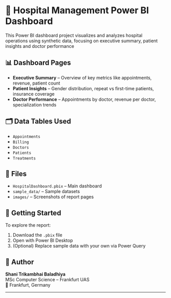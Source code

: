 # 🏥 Hospital Management Power BI Dashboard

This Power BI dashboard project visualizes and analyzes hospital operations using synthetic data, focusing on executive summary, patient insights and doctor performance

## 📊 Dashboard Pages
- **Executive Summary** – Overview of key metrics like appointments, revenue, patient count
- **Patient Insights** – Gender distribution, repeat vs first-time patients, insurance coverage
- **Doctor Performance** – Appointments by doctor, revenue per doctor, specialization trends

## 🗂️ Data Tables Used
- `Appointments`
- `Billing`
- `Doctors`
- `Patients`
- `Treatments`

## 📎 Files
- `HospitalDashboard.pbix` – Main dashboard
- `sample_data/` – Sample datasets
- `images/` – Screenshots of report pages

## 🚀 Getting Started
To explore the report:
1. Download the `.pbix` file
2. Open with Power BI Desktop
3. (Optional) Replace sample data with your own via Power Query

## 📧 Author
**Shani Trikambhai Baladhiya**  
MSc Computer Science – Frankfurt UAS  
📍 Frankfurt, Germany

---

